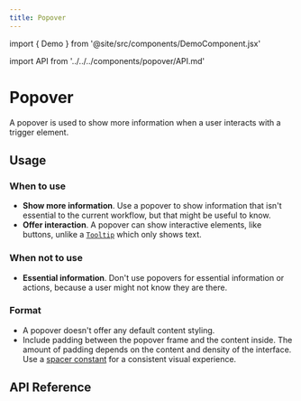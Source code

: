 ```yaml
---
title: Popover
---
```


import { Demo } from '@site/src/components/DemoComponent.jsx'

import API from '../../../components/popover/API.md'

# Popover

A popover is used to show more information when a user interacts with a trigger element.

<Demo
    path="popover--default"
    height="400px"
/>

## Usage

### When to use

-   **Show more information**. Use a popover to show information that isn't essential to the current workflow, but that might be useful to know.
-   **Offer interaction**. A popover can show interactive elements, like buttons, unlike a [`Tooltip`](tooltip.md) which only shows text.

### When not to use

-   **Essential information**. Don't use popovers for essential information or actions, because a user might not know they are there.

### Format

-   A popover doesn't offer any default content styling.
-   Include padding between the popover frame and the content inside. The amount of padding depends on the content and density of the interface. Use a [spacer constant](/design-system/utilities/constants) for a consistent visual experience.

## API Reference

<API />
